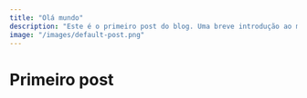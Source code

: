 ```yaml
---
title: "Olá mundo"
description: "Este é o primeiro post do blog. Uma breve introdução ao mundo da programação."
image: "/images/default-post.png"
---
```


# Primeiro post